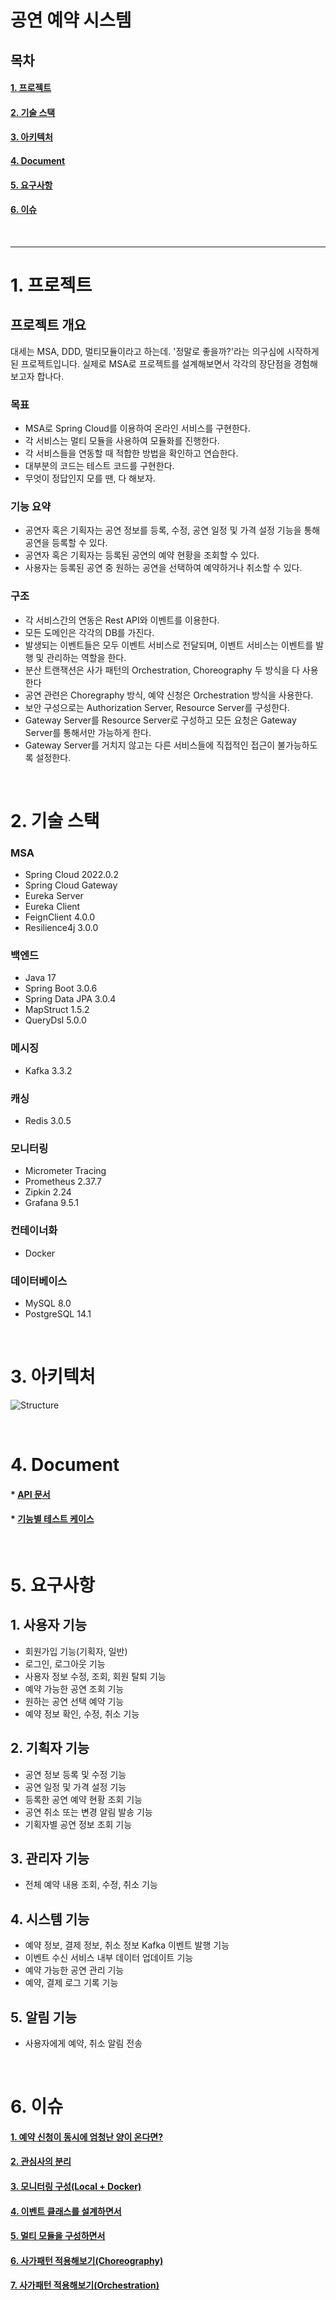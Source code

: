 # **공연 예약 시스템**

## **목차**

#### [1. 프로젝트](#프로젝트-설명-1)

#### [2. 기술 스택](#2-기술-스택-1)

#### [3. 아키텍처](#3-아키텍처-1)

#### [4. Document](#4-document-1)

#### [5. 요구사항](#5-요구사항-1)

#### [6. 이슈](#6-이슈-1)

<br>

---

# **1. 프로젝트**

## 프로젝트 개요
대세는 MSA, DDD, 멀티모듈이라고 하는데. '정말로 좋을까?'라는 의구심에 시작하게된 프로젝트입니다. 실제로 MSA로 프로젝트를 설계해보면서 각각의 장단점을 경험해보고자 합나다. 

### 목표

- MSA로 Spring Cloud를 이용하여 온라인 서비스를 구현한다.
- 각 서비스는 멀티 모듈을 사용하여 모듈화를 진행한다.
- 각 서비스들을 연동할 때 적합한 방법을 확인하고 연습한다.
- 대부분의 코드는 테스트 코드를 구현한다.
- 무엇이 정답인지 모를 땐, 다 해보자.

### 기능 요약

- 공연자 혹은 기획자는 공연 정보를 등록, 수정, 공연 일정 및 가격 설정 기능을 통해 공연을 등록할 수 있다.
- 공연자 혹은 기획자는 등록된 공연의 예약 현황을 조회할 수 있다.
- 사용자는 등록된 공연 중 원하는 공연을 선택하여 예약하거나 취소할 수 있다.

### 구조

- 각 서비스간의 연동은 Rest API와 이벤트를 이용한다.
- 모든 도메인은 각각의 DB를 가진다.
- 발생되는 이벤트들은 모두 이벤트 서비스로 전달되며, 이벤트 서비스는 이벤트를 발행 및 관리하는 역할을 한다.
- 분산 트랜잭션은 사가 패턴의 Orchestration, Choreography 두 방식을 다 사용한다
- 공연 관련은 Choregraphy 방식, 예약 신청은 Orchestration 방식을 사용한다.
- 보안 구성으로는 Authorization Server, Resource Server를 구성한다.
- Gateway Server를 Resource Server로 구성하고 모든 요청은 Gateway Server를 통해서만 가능하게 한다.
- Gateway Server를 거치지 않고는 다른 서비스들에 직접적인 접근이 불가능하도록 설정한다.

<br>

# **2. 기술 스택**

### MSA

- Spring Cloud 2022.0.2
- Spring Cloud Gateway
- Eureka Server
- Eureka Client
- FeignClient 4.0.0
- Resilience4j 3.0.0

### 백엔드

- Java 17
- Spring Boot 3.0.6
- Spring Data JPA 3.0.4
- MapStruct 1.5.2
- QueryDsl 5.0.0

### 메시징

- Kafka 3.3.2

### 캐싱

- Redis 3.0.5

### 모니터링

- Micrometer Tracing
- Prometheus 2.37.7
- Zipkin 2.24
- Grafana 9.5.1

### 컨테이너화

- Docker

### 데이터베이스

- MySQL 8.0
- PostgreSQL 14.1

<br>

# **3. 아키텍처**

![Structure](./document/image/structure_v6.png)

<br>

# **4. Document**

#### \* [API 문서](./document/api-document.md)

#### \* [기능별 테스트 케이스](./document/test-case.md)

<br>

# **5. 요구사항**

## 1. 사용자 기능

- 회원가입 기능(기획자, 일반)
- 로그인, 로그아웃 기능
- 사용자 정보 수정, 조회, 회원 탈퇴 기능
- 예약 가능한 공연 조회 기능
- 원하는 공연 선택 예약 기능
- 예약 정보 확인, 수정, 취소 기능

## 2. 기획자 기능

- 공연 정보 등록 및 수정 기능
- 공연 일정 및 가격 설정 기능
- 등록한 공연 예약 현황 조회 기능
- 공연 취소 또는 변경 알림 발송 기능
- 기획자별 공연 정보 조회 기능

## 3. 관리자 기능

- 전체 예약 내용 조회, 수정, 취소 기능

## 4. 시스템 기능

- 예약 정보, 결제 정보, 취소 정보 Kafka 이벤트 발행 기능
- 이벤트 수신 서비스 내부 데이터 업데이트 기능
- 예약 가능한 공연 관리 기능
- 예약, 결제 로그 기록 기능

## 5. 알림 기능

- 사용자에게 예약, 취소 알림 전송

<br>

# **6. 이슈**

#### [1. 예약 신청이 동시에 엄청난 양이 온다면?](./document/many-reservation.md)

#### [2. 관심사의 분리](./document/separation-of-concerns.md)

#### [3. 모니터링 구성(Local + Docker)](./document/monitoring-docker-local.md)

#### [4. 이벤트 클래스를 설계하면서](./document/event-class-design.md)

#### [5. 멀티 모듈을 구성하면서](./document/configure-multi-module.md)

#### [6. 사가패턴 적용해보기(Choreography)](./document/choreography.md)

#### [7. 사가패턴 적용해보기(Orchestration)](./document/orchestration.md)
